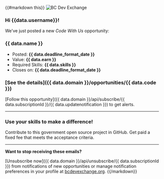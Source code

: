 {{#markdown this}}
![BC Dev Exchange](https://bcdevexchange.org/modules/core/client/img/logo/new-logo-220px.png)

### Hi {{data.username}}!

We've just posted a new *Code With Us* opportunity:

### {{ data.name }}

- Posted: **{{ data.deadline_format_date }}**
- Value: **{{ data.earn }}**
- Required Skills: **{{ data.skills }}**
- Closes on: **{{ data.deadline_format_date }}**

### [See the details]({{ data.domain }}/opportunities/{{ data.code }})


[Follow this opportunity]({{ data.domain }}/api/subscribe/{{ data.subscriptionId }}/{{ data.updatenotification }}) to get alerts.

---

### Use your skills to make a difference!

Contribute to this government open source project in GitHub. Get paid a fixed fee that meets the acceptance criteria.

---

**Want to stop receiving these emails?**

[Unsubscribe now]({{ data.domain }}/api/unsubscribe/{{ data.subscriptionId }}) from notifications of new opportunities or manage notification preferences in your profile at [bcdevexchange.org](http://bcdevexchange.org).
{{/markdown}}
